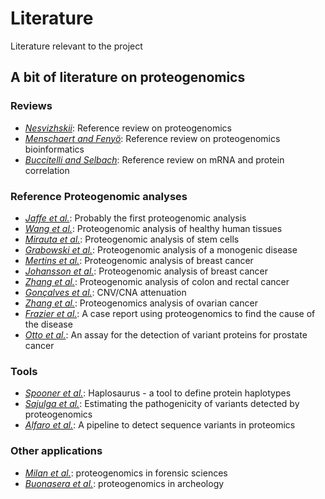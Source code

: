 # Literature
Literature relevant to the project

## A bit of literature on proteogenomics

### Reviews

- [_Nesvizhskii_](https://www.nature.com/articles/nmeth.3144): Reference review on proteogenomics
- [_Menschaert and Feny&ouml;_](https://analyticalsciencejournals.onlinelibrary.wiley.com/doi/10.1002/mas.21483): Reference review on proteogenomics bioinformatics
- [_Buccitelli and Selbach_](https://doi.org/10.1038/s41576-020-0258-4): Reference review on mRNA and protein correlation


### Reference Proteogenomic analyses

- [_Jaffe et al._](https://analyticalsciencejournals.onlinelibrary.wiley.com/doi/10.1002/pmic.200300511): Probably the first proteogenomic analysis
- [_Wang et al._](https://www.embopress.org/doi/full/10.15252/msb.20188503): Proteogenomic analysis of healthy human tissues
- [_Mirauta et al._](https://elifesciences.org/articles/57390): Proteogenomic analysis of stem cells
- [_Grabowski et al._](https://www.mcponline.org/article/S1535-9476(20)31839-9/fulltext): Proteogenomic analysis of a monogenic disease
- [_Mertins et al._](https://www.nature.com/articles/nature18003): Proteogenomic analysis of breast cancer
- [_Johansson et al._](https://www.nature.com/articles/s41467-019-09018-y): Proteogenomic analysis of breast cancer
- [_Zhang et al._](https://www.nature.com/articles/nature13438): Proteogenomic analysis of colon and rectal cancer
- [_Gonçalves et al._](https://www.sciencedirect.com/science/article/pii/S240547121730385X): CNV/CNA attenuation
- [_Zhang et al._](http://dx.doi.org/10.1016/j.cell.2016.05.069): Proteogenomics analysis of ovarian cancer
- [_Frazier et al._](https://doi.org/10.1016/j.medj.2020.06.004): A case report using proteogenomics to find the cause of the disease
- [_Otto et al._](https://onlinelibrary.wiley.com/doi/10.1002/prca.202000012): An assay for the detection of variant proteins for prostate cancer


### Tools

- [_Spooner et al._](https://www.nature.com/articles/s41467-018-06542-1): Haplosaurus - a tool to define protein haplotypes
- [_Sajulga et al._](https://pubs.acs.org/doi/10.1021/acs.jproteome.8b00404): Estimating the pathogenicity of variants detected by proteogenomics
- [_Alfaro et al._](https://genomemedicine.biomedcentral.com/articles/10.1186/s13073-017-0454-9): A pipeline to detect sequence variants in proteomics


### Other applications

- [_Milan et al._](https://doi.org/10.1016/j.fsigen.2019.03.009): proteogenomics in forensic sciences
- [_Buonasera et al._](https://doi.org/10.1038/s41598-020-68550-w): proteogenomics in archeology


